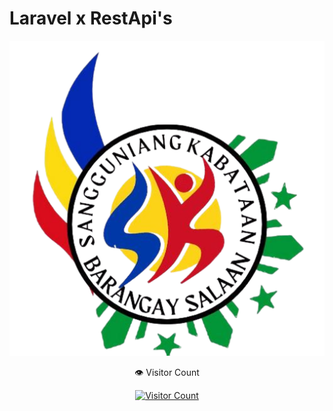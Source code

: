# Laravel x RestApi's


![alt](resources\images\logo.png)

 

  <div align="center">
    <p>👁️ Visitor Count</p>
    <a href="https://hits.sh/github.com/hikusama/sksalaan_backend/" target="_blank">
      <img 
        src="https://hits.sh/github.com/hikusama/sksalaan_backend/sksalaan_backend.svg?style=flat-square&label=Visitors&color=00cc88&labelColor=222222" 
        alt="Visitor Count" />
    </a>
  </div>
